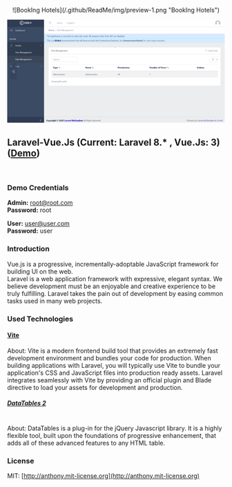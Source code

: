 
<div style="text-align: center;"><p>![BookIng Hotels](/.github/ReadMe/img/preview-1.png "BookIng Hotels")</p></div>

![DashBoard](/.github/ReadMe/img/preview-2.png)
## Laravel-Vue.Js (Current: Laravel 8.* , Vue.Js: 3) ([Demo]())
<br/>

### Demo Credentials
**Admin:** root@root.com  
**Password:** root

**User:** user@user.com  
**Password:** user

### Introduction
Vue.js is a progressive, incrementally-adoptable JavaScript framework for building UI on the web.
<br/>
Laravel is a web application framework with expressive, elegant syntax. We believe development must be an enjoyable and creative experience to be truly fulfilling. Laravel takes the pain out of development by easing common tasks used in many web projects.

### Used Technologies
#### [Vite](https://vitejs.dev/guide/)
About: Vite is a modern frontend build tool that provides an extremely fast development environment and bundles your code for production. When building applications with Laravel, you will typically use Vite to bundle your application's CSS and JavaScript files into production ready assets.
Laravel integrates seamlessly with Vite by providing an official plugin and Blade directive to load your assets for development and production.
##### [DataTables 2](https://datatables.net/manual/index)
<br/>
About: DataTables is a plug-in for the jQuery Javascript library. It is a highly flexible tool, built upon the foundations of progressive enhancement, that adds all of these advanced features to any HTML table.

### License
MIT: [http://anthony.mit-license.org](http://anthony.mit-license.org)
